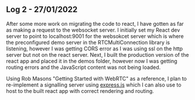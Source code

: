 ## Log 2 - 27/01/2022
After some more work on migrating the code to react, I have gotten as far as making a request to the websocket server. I initially set my React dev server to point to localhost:9001 for the websokcet server which is where the preconfigured demo server in the RTCMultiConnection library is listening, however I was getting CORS error as I was using ssl on the http server but not on the react server. Next, I built the production version of the react app and placed it in the demos folder, however now I was getting routing errors and the JavaScript content was not being loaded.

Using Rob Masons "Getting Started with WebRTC" as a reference, I plan to re-implement a signalling server using [express.js](https://expressjs.com) which I can also use to host to the built react app with correct rendering and routing.